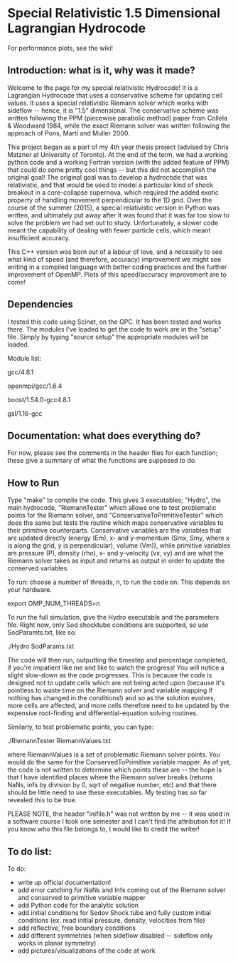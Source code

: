 # Special Relativistic 1.5 Dimensional Lagrangian Hydrocode

For performance plots, see the wiki!

## Introduction: what is it, why was it made?
Welcome to the page for my special relativistic Hydrocode! It is a Lagrangian Hydrocode that uses a conservative scheme for updating cell values. It uses a special relativistic Riemann solver which works with sideflow -- hence, it is "1.5" dimensional. The conservative scheme was written following the PPM (piecewise parabolic method) paper from Collela & Woodward 1984, while the exact Riemann solver was written following the approach of Pons, Marti and Muller 2000.

This project began as a part of my 4th year thesis project (advised by Chris Matzner at University of Toronto). At the end of the term, we had a working python code and a working Fortran version (with the added feature of PPM) that could do some pretty cool things -- but this did not accomplish the original goal! The original goal was to develop a hydrocode that was relativistic, and that would be used to model a particular kind of shock breakout in a core-collapse supernova, which required the added exotic property of handling movement perpendicular to the 1D grid. Over the course of the summer (2015), a special relativistic version in Python was written, and ultimately put away after it was found that it was far too slow to solve the problem we had set out to study. Unfortunately, a slower code meant the capability of dealing with fewer particle cells, which meant insufficient accuracy.

This C++ version was born out of a labour of love, and a necessity to see what kind of speed (and therefore, accuracy) improvement we might see writing in a compiled language with better coding practices and the further improvement of OpenMP. 
Plots of this speed/accuracy improvement are to come!

## Dependencies
I tested this code using Scinet, on the GPC. It has been tested and works there. The modules I've loaded to get the code to work are in the "setup" file. Simply by typing "source setup" the appropriate modules will be loaded. 

Module list:

gcc/4.8.1

openmpi/gcc/1.6.4

boost/1.54.0-gcc4.8.1

gsl/1.16-gcc

## Documentation: what does everything do?
For now, please see the comments in the header files for each function; these give a summary of what the functions are supposed to do.

## How to Run
Type "make" to compile the code. This gives 3 executables; "Hydro", the main hydrocode, "RiemannTester" which allows one to test problematic points for the Riemann solver, and "ConservativeToPrimitiveTester" which does the same but tests the routine which maps conservative variables to their primitive counterparts. Conservative variables are the variables that are updated directly (energy (Em), x- and y-momentum (Smx, Smy, where x is along the grid, y is perpendicular), volume (Vm)), while primitive variables are pressure (P), density (rho), x- and y-velocity (vx, vy) and are what the Riemann solver takes as input and returns as output in order to update the conserved variables. 

To run:
choose a number of threads, n, to run the code on. This depends on your hardware.

export OMP_NUM_THREADS=n

To run the full simulation, give the Hydro executable and the parameters file. Right now, only Sod shocktube conditions are supported, so use SodParamts.txt, like so:

./Hydro SodParams.txt 

The code will then run, outputting the timestep and percentage completed, if you're impatient like me and like to watch the progress! You will notice a slight slow-down as the code progresses. This is because the code is designed not to update cells which are not being acted upon (because it's pointless to waste time on the Riemann solver and variable mapping if nothing has changed in the conditions!) and so as the solution evolves, more cells are affected, and more cells therefore need to be updated by the expensive root-finding and differential-equation solving routines.

Similarly, to test problematic points, you can type:

./RiemannTester RiemannValues.txt

where RiemannValues is a set of problematic Riemann solver points. You would do the same for the ConservedToPrimitive variable mapper. As of yet, the code is not written to determine which points these are -- the hope is that I have identified places where the Riemann solver breaks (returns NaNs, infs by division by 0, sqrt of negative number, etc) and that there should be little need to use these executables. My testing has so far revealed this to be true. 

PLEASE NOTE, the header "inifile.h" was not written by me -- it was used in a software course I took one semester and I can't find the attribution fot it! If you know who this file belongs to, I would like to credit the writer!

## To do list:
To do:
- write up official documentation!
- add error catching for NaNs and Infs coming out of the Riemann solver and conserved to primitive variable mapper
- add Python code for the analytic solution
- add initial conditions for Sedov Shock tube and fully custom initial conditions (ex. read initial pressure, density, velocities from file)
- add reflective, free boundary conditions
- add different symmetries (when sideflow disabled -- sideflow only works in planar symmetry)
- add pictures/visualizations of the code at work


